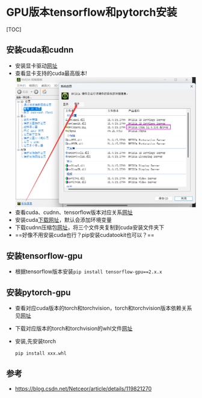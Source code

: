 # GPU版本tensorflow和pytorch安装

[TOC]

## 安装cuda和cudnn

- 安装显卡驱动[网址](https://www.nvidia.com/Download/index.aspx?lang=en-us)
- 查看显卡支持的cuda最高版本!![image-20231117210335705](../images/image-20231117210335705.png)
- 查看cuda、cudnn、tensorflow版本对应关系[网址](https://tensorflow.google.cn/install/source_windows#gpu)
- 安装cuda[下载网址](https://developer.nvidia.com/cuda-toolkit-archive)，默认会添加环境变量
- 下载cudnn压缩包[网址](https://developer.nvidia.com/zh-cn/cudnn)，将三个文件夹复制到cuda安装文件夹下
- ==好像不用安装cuda也行？pip安装cudatookit也可以？==

## 安装tensorflow-gpu

- 根据tensorflow版本安装`pip install tensorflow-gpu==2.x.x`

## 安装pytorch-gpu

- 查看对应cuda版本的torch和torchvision，torch和torchvision版本依赖关系见[网址](https://github.com/pytorch/vision)

- 下载对应版本的torch和torchvision的whl文件[网址](https://download.pytorch.org/whl/torch_stable.html)

- 安装,先安装torch

  ```python
  pip install xxx.whl
  ```

## 参考

- https://blog.csdn.net/Netceor/article/details/119821270